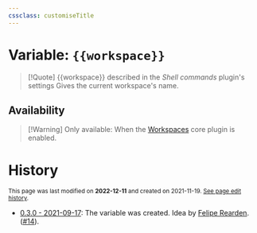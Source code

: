 ```yaml
---
cssclass: customiseTitle
---
```

# Variable: `{{workspace}}`
> [!Quote] {{workspace}} described in the *Shell commands* plugin's settings
> Gives the current workspace's name.

## Availability
> [!Warning] Only available:
> When the [Workspaces](https://help.obsidian.md/Plugins/Workspaces) core plugin is enabled.

# History
<small>This page was last modified on <strong>2022-12-11</strong> and created on 2021-11-19. <a href="https://github.com/Taitava/obsidian-shellcommands-documentation/commits/main/./Variables/%7B%7Bworkspace%7D%7D.md">See page edit history</a>.</small>
- [0.3.0 - 2021-09-17](https://github.com/Taitava/obsidian-shellcommands/blob/main/CHANGELOG.md#030---2021-09-17): The variable was created. Idea by [Felipe Rearden](https://github.com/FelipeRearden). ([#14](https://github.com/Taitava/obsidian-shellcommands/issues/14)).
